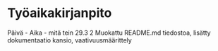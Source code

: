 # Työaikakirjanpito

Päivä - Aika - mitä tein
29.3     2     Muokattu README.md tiedostoa, lisätty dokumentaatio kansio, vaativuusmäärittely
